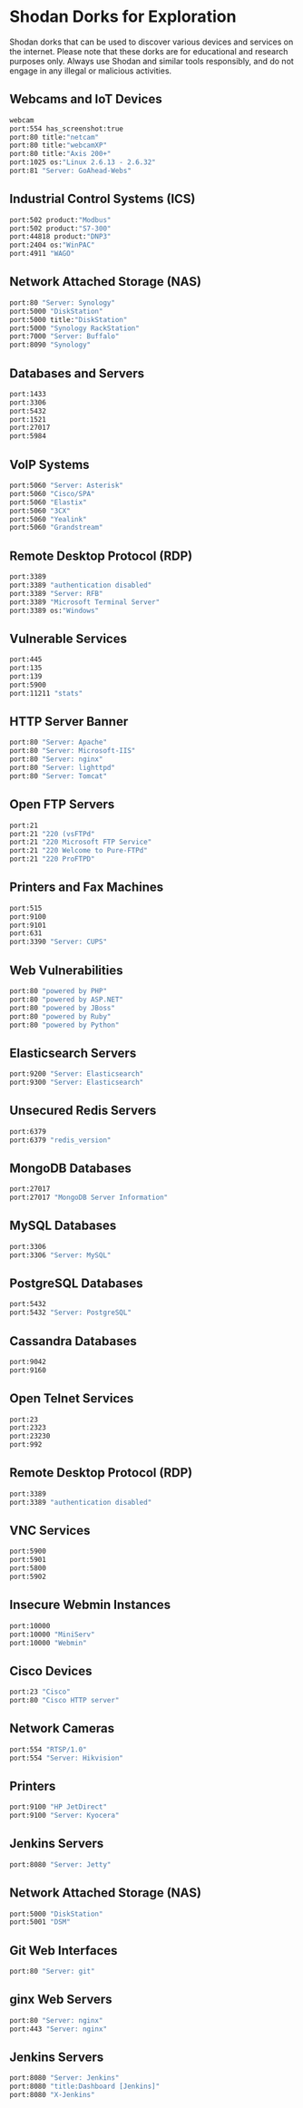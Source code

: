 # Shodan Dorks for Exploration
Shodan dorks that can be used to discover various devices and services on the internet. Please note that these dorks are for educational and research purposes only. Always use Shodan and similar tools responsibly, and do not engage in any illegal or malicious activities.

## Webcams and IoT Devices
```bash
webcam
port:554 has_screenshot:true
port:80 title:"netcam"
port:80 title:"webcamXP"
port:80 title:"Axis 200+"
port:1025 os:"Linux 2.6.13 - 2.6.32"
port:81 "Server: GoAhead-Webs"
```
## Industrial Control Systems (ICS)
```bash
port:502 product:"Modbus"
port:502 product:"S7-300"
port:44818 product:"DNP3"
port:2404 os:"WinPAC"
port:4911 "WAGO"
```
## Network Attached Storage (NAS)
```bash
port:80 "Server: Synology"
port:5000 "DiskStation"
port:5000 title:"DiskStation"
port:5000 "Synology RackStation"
port:7000 "Server: Buffalo"
port:8090 "Synology"
```
## Databases and Servers
```bash
port:1433
port:3306
port:5432
port:1521
port:27017
port:5984
```
## VoIP Systems
```bash
port:5060 "Server: Asterisk"
port:5060 "Cisco/SPA"
port:5060 "Elastix"
port:5060 "3CX"
port:5060 "Yealink"
port:5060 "Grandstream"
```
## Remote Desktop Protocol (RDP)
```bash
port:3389
port:3389 "authentication disabled"
port:3389 "Server: RFB"
port:3389 "Microsoft Terminal Server"
port:3389 os:"Windows"
```
## Vulnerable Services
```bash
port:445
port:135
port:139
port:5900
port:11211 "stats" 
```
## HTTP Server Banner
```bash
port:80 "Server: Apache"
port:80 "Server: Microsoft-IIS"
port:80 "Server: nginx"
port:80 "Server: lighttpd"
port:80 "Server: Tomcat"
```
## Open FTP Servers
```bash
port:21
port:21 "220 (vsFTPd"
port:21 "220 Microsoft FTP Service"
port:21 "220 Welcome to Pure-FTPd"
port:21 "220 ProFTPD"
```
## Printers and Fax Machines
```bash
port:515
port:9100
port:9101
port:631
port:3390 "Server: CUPS"
```
## Web Vulnerabilities
```bash
port:80 "powered by PHP"
port:80 "powered by ASP.NET"
port:80 "powered by JBoss"
port:80 "powered by Ruby"
port:80 "powered by Python"
```
## Elasticsearch Servers
```bash
port:9200 "Server: Elasticsearch"
port:9300 "Server: Elasticsearch"
```
## Unsecured Redis Servers
```bash
port:6379
port:6379 "redis_version"
```
## MongoDB Databases
```bash
port:27017
port:27017 "MongoDB Server Information"
```
## MySQL Databases
```bash
port:3306
port:3306 "Server: MySQL"
```
## PostgreSQL Databases
```bash
port:5432
port:5432 "Server: PostgreSQL"
```
## Cassandra Databases
```bash
port:9042
port:9160
```
## Open Telnet Services
```bash
port:23
port:2323
port:23230
port:992
```
## Remote Desktop Protocol (RDP)
```bash
port:3389
port:3389 "authentication disabled"
```
## VNC Services
```bash
port:5900
port:5901
port:5800
port:5902
```
## Insecure Webmin Instances
```bash
port:10000
port:10000 "MiniServ"
port:10000 "Webmin"
```
## Cisco Devices
```bash
port:23 "Cisco"
port:80 "Cisco HTTP server"
```
## Network Cameras
```bash
port:554 "RTSP/1.0"
port:554 "Server: Hikvision"
```
## Printers
```bash
port:9100 "HP JetDirect"
port:9100 "Server: Kyocera"
```
## Jenkins Servers
```bash
port:8080 "Server: Jetty"
```
## Network Attached Storage (NAS)
```bash
port:5000 "DiskStation"
port:5001 "DSM"
```
## Git Web Interfaces
```bash
port:80 "Server: git"
```
## ginx Web Servers
```bash
port:80 "Server: nginx"
port:443 "Server: nginx"
```
## Jenkins Servers
```bash
port:8080 "Server: Jenkins"
port:8080 "title:Dashboard [Jenkins]"
port:8080 "X-Jenkins"
```
